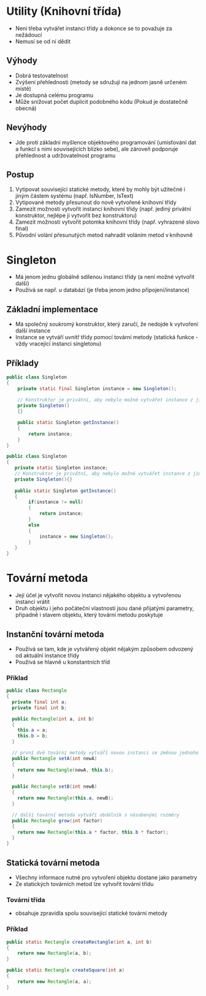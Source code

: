 # Utility (Knihovní třída)
* Není třeba vytvářet instanci třídy a dokonce se to považuje za nežádoucí
* Nemusí se od ní dědit

## Výhody
* Dobrá testovatelnost
* Zvýšení přehlednosti (metody se sdružují na jednom jasně určeném místě)
* Je dostupná celému programu
* Může snižovat počet duplicit podobného kódu (Pokud je dostatečně obecná)

## Nevýhody
* Jde proti základní myšlence objektového programování (umisťování dat a funkcí s nimi souvisejících blízko sebe), ale zároveň podporuje přehlednost a udržovatelnost programu

## Postup
1. Vytipovat související statické metody, které by mohly být užitečné i jiným částem systému (např. IsNumber, IsText)
1. Vytipované metody přesunout do nově vytvořené knihovní třídy
1. Zamezit možnosti vytvořit instanci knihovní třídy (např. jediný privátní konstruktor, nejlépe ji vytvořit bez konstruktoru)
1. Zamezit možnosti vytvořit potomka knihovní třídy (např. vyhrazené slovo final)
1. Původní volání přesunutých metod nahradit voláním metod v knihovně

# Singleton
* Má jenom jednu globálně sdílenou instanci třídy (a není možné vytvořit další)
* Používá se např. u databází (je třeba jenom jedno připojení/instance)

## Základní implementace
* Má společný soukromý konstruktor, který zaručí, že nedojde k vytvoření další instance
* Instance se vytváří uvnitř třídy pomocí tovární metody (statická funkce - vždy vracející instanci singletonu)

## Příklady
```java
public class Singleton 
{
    private static final Singleton instance = new Singleton();
  
    // Konstruktor je privátní, aby nebylo možné vytvářet instance z jiných tříd
    private Singleton()
    {}

    public static Singleton getInstance()
    {
        return instance;
    }
}
```

```java
public class Singleton 
{
   private static Singleton instance;  
   // Konstruktor je privátní, aby nebylo možné vytvářet instance z jiných tříd
   private Singleton(){}
   
   public static Singleton getInstance()
   {
        if(instance != null)
        {
            return instance;
        }
        else
        {
            instance = new Singleton();
        }   
   }
}
```
# Tovární metoda
* Její účel je vytvořit novou instanci nějakého objektu a vytvořenou instanci vrátit
* Druh objektu i jeho počáteční vlastnosti jsou dané přijatými parametry, případně i stavem objektu, který tovární metodu poskytuje

## Instanční tovární metoda
* Používá se tam, kde je vytvářený objekt nějakým způsobem odvozený od aktuální instance třídy
* Používá se hlavně u konstantních tříd

### Příklad
```java
public class Rectangle 
{
  private final int a;
  private final int b;

  public Rectangle(int a, int b) 
  {
    this.a = a;
    this.b = b;
  }

  // první dvě tovární metody vytváří novou instanci se změnou jednoho rozměru
  public Rectangle setA(int newA) 
  {
    return new Rectangle(newA, this.b);
  }

  public Rectangle setB(int newB) 
  {
    return new Rectangle(this.a, newB);
  }

  // další tovární metoda vytváří obdélník s násobenými rozměry
  public Rectangle grow(int factor) 
  {
    return new Rectangle(this.a * factor, this.b * factor);
  }
}

```
## Statická tovární metoda
* Všechny informace nutné pro vytvoření objektu dostane jako parametry
* Ze statických továrních metod lze vytvořit tovární třídu

### Tovární třída
* obsahuje zpravidla spolu související statické tovární metody

### Příklad
```java
public static Rectangle createRectangle(int a, int b) 
{
    return new Rectangle(a, b);
}

public static Rectangle createSquare(int a)
{
    return new Rectangle(a, a);
}
```
